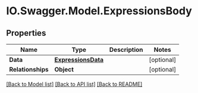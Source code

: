 # IO.Swagger.Model.ExpressionsBody
## Properties

Name | Type | Description | Notes
------------ | ------------- | ------------- | -------------
**Data** | [**ExpressionsData**](ExpressionsData.md) |  | [optional] 
**Relationships** | **Object** |  | [optional] 

[[Back to Model list]](../README.md#documentation-for-models) [[Back to API list]](../README.md#documentation-for-api-endpoints) [[Back to README]](../README.md)

